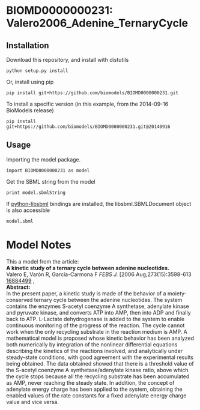 # BIOMD0000000231: Valero2006_Adenine_TernaryCycle

## Installation

Download this repository, and install with distutils

`python setup.py install`

Or, install using pip

`pip install git+https://github.com/biomodels/BIOMD0000000231.git`

To install a specific version (in this example, from the 2014-09-16 BioModels release)

`pip install git+https://github.com/biomodels/BIOMD0000000231.git@20140916`

## Usage

Importing the model package.

`import BIOMD0000000231 as model`

Get the SBML string from the model

`print model.sbmlString`

If [python-libsbml](https://pypi.python.org/pypi/python-libsbml) bindings are
installed, the libsbml.SBMLDocument object is also accessible

`model.sbml`


# Model Notes


This a model from the article:  
**A kinetic study of a ternary cycle between adenine nucleotides.**   
Valero E, Varón R, García-Carmona F _FEBS J._ [2006 Aug;273(15):3598-613
[16884499](http://www.ncbi.nlm.nih.gov/pubmed/16884499) ,  
**Abstract:**   
In the present paper, a kinetic study is made of the behavior of a moiety-
conserved ternary cycle between the adenine nucleotides. The system contains
the enzymes S-acetyl coenzyme A synthetase, adenylate kinase and pyruvate
kinase, and converts ATP into AMP, then into ADP and finally back to ATP.
L-Lactate dehydrogenase is added to the system to enable continuous monitoring
of the progress of the reaction. The cycle cannot work when the only recycling
substrate in the reaction medium is AMP. A mathematical model is proposed
whose kinetic behavior has been analyzed both numerically by integration of
the nonlinear differential equations describing the kinetics of the reactions
involved, and analytically under steady-state conditions, with good agreement
with the experimental results being obtained. The data obtained showed that
there is a threshold value of the S-acetyl coenzyme A synthetase/adenylate
kinase ratio, above which the cycle stops because all the recycling substrate
has been accumulated as AMP, never reaching the steady state. In addition, the
concept of adenylate energy charge has been applied to the system, obtaining
the enabled values of the rate constants for a fixed adenylate energy charge
value and vice versa.


